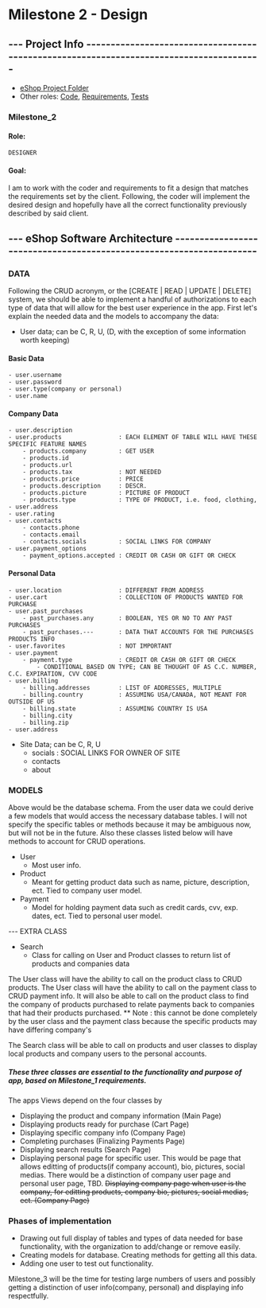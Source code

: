 # Milestone 2 - Design

## --- Project Info ---------------------------------------------------------------------------------------

- [eShop Project Folder](https://github.com/Eshop-project/CS-350)
- Other roles: [Code](https://github.com/Eshop-project/CS-350/blob/master/docs/plan/Milestone_2/Code.md), [Requirements](https://github.com/Eshop-project/CS-350/blob/master/docs/plan/Milestone_2/Requirements.md), [Tests](https://github.com/Eshop-project/CS-350/blob/master/docs/plan/Milestone_2/Test.md)

### Milestone_2

#### Role: 

    DESIGNER

#### Goal: 

I am to work with the coder and requirements to fit a design that matches the requirements set by the client. Following, the coder will implement the desired design and hopefully have all the correct functionality previously described by said client.

## --- eShop Software Architecture --------------------------------------------------------------------

### DATA

Following the CRUD acronym, or the [CREATE | READ | UPDATE | DELETE] system, we should be able to implement a handful of authorizations to each type of data that will allow for the best user experience in the app. First let's explain the needed data and the models to accompany the data:

- User data; can be C, R, U, (D, with the exception of some information worth keeping)
#### Basic Data
    - user.username
    - user.password
    - user.type(company or personal)
    - user.name
    
#### Company Data
    - user.description
    - user.products                : EACH ELEMENT OF TABLE WILL HAVE THESE SPECIFIC FEATURE NAMES
        - products.company         : GET USER
        - products.id
        - products.url
        - products.tax             : NOT NEEDED
        - products.price           : PRICE
        - products.description     : DESCR.
        - products.picture         : PICTURE OF PRODUCT
        - products.type            : TYPE OF PRODUCT, i.e. food, clothing, 
    - user.address
    - user.rating
    - user.contacts
        - contacts.phone
        - contacts.email
        - contacts.socials         : SOCIAL LINKS FOR COMPANY
    - user.payment_options
        - payment_options.accepted : CREDIT OR CASH OR GIFT OR CHECK

#### Personal Data
    - user.location                : DIFFERENT FROM ADDRESS
    - user.cart                    : COLLECTION OF PRODUCTS WANTED FOR PURCHASE
    - user.past_purchases
        - past_purchases.any       : BOOLEAN, YES OR NO TO ANY PAST PURCHASES
        - past_purchases.---       : DATA THAT ACCOUNTS FOR THE PURCHASES PRODUCTS INFO
    - user.favorites               : NOT IMPORTANT
    - user.payment
        - payment.type             : CREDIT OR CASH OR GIFT OR CHECK
            - CONDITIONAL BASED ON TYPE; CAN BE THOUGHT OF AS C.C. NUMBER, C.C. EXPIRATION, CVV CODE
    - user.billing
        - billing.addresses        : LIST OF ADDRESSES, MULTIPLE
        - billing.country          : ASSUMING USA/CANADA, NOT MEANT FOR OUTSIDE OF US
        - billing.state            : ASSUMING COUNTRY IS USA
        - billing.city
        - billing.zip
    - user.address
    
- Site Data; can be C, R, U
    - socials                      : SOCIAL LINKS FOR OWNER OF SITE
    - contacts
    - about
    


### MODELS

Above would be the database schema. From the user data we could derive a few models that would access the necessary database tables. I will not specify the specific tables or methods because it may be ambiguous now, but will not be in the future. Also these classes listed below will have methods to account for CRUD operations.

- User 
    - Most user info.
- Product
    - Meant for getting product data such as name, picture, description, ect. Tied to company user model.
- Payment
    - Model for holding payment data such as credit cards, cvv, exp. dates, ect. Tied to personal user model.
    
--- EXTRA CLASS

- Search 
    - Class for calling on User and Product classes to return list of products and companies data
    
The User class will have the ability to call on the product class to CRUD products.
The User class will have the ability to call on the payment class to CRUD payment info. It will also be able to call on the product class to find the company of products purchased to relate payments back to companies that had their products purchased.
** Note : this cannot be done completely by the user class and the payment class because the specific products may have differing company's

The Search class will be able to call on products and user classes to display local products and company users to the personal accounts.

##### These three classes are essential to the functionality and purpose of app, based on Milestone_1 requirements.

The apps Views depend on the four classes by 
- Displaying the product and company information (Main Page)
- Displaying products ready for purchase (Cart Page)
- Displaying specific company info (Company Page)
- Completing purchases (Finalizing Payments Page)
- Displaying search results (Search Page)
- Displaying personal page for specific user. This would be page that allows editting of products(if company account), bio, pictures, social medias. There would be a distinction of company user page and personal user page, TBD. ~~Displaying company page when user is the company, for editting products, company bio, pictures, social medias, ect. (Company Page)~~

### Phases of implementation

- Drawing out full display of tables and types of data needed for base functionality, with the organization to add/change or remove easily. 
- Creating models for database. Creating methods for getting all this data.
- Adding one user to test out functionality.

Milestone_3 will be the time for testing large numbers of users and possibly getting a distinction of user info(company, personal) and displaying info respectfully.
